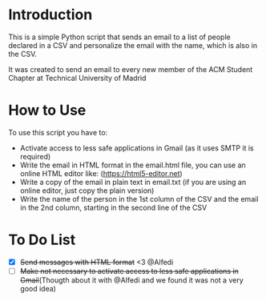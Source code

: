 # Introduction
This is a simple Python script that sends an email to a list of people declared in a CSV and personalize the email with the name, which is also in the CSV.

It was created to send an email to every new member of the ACM Student Chapter at Technical University of Madrid

# How to Use
To use this script you have to:
  * Activate access to less safe applications in Gmail (as it uses SMTP it is required)
  * Write the email in HTML format in the email.html file, you can use an online HTML editor like: (https://html5-editor.net)
  * Write a copy of the email in plain text in email.txt (if you are using an online editor, just copy the plain version)
  * Write the name of the person in the 1st column of the CSV and the email in the 2nd column, starting in the second line of the CSV

# To Do List
- [X] ~~Send messages with HTML format~~ <3 @Alfedi
- [ ] ~~Make not necessary to activate access to less safe applications in Gmail~~(Thougth about it with @Alfedi and we found it was not a very good idea)
